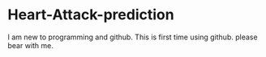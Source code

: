 # Heart-Attack-prediction
I am new to programming and github. This is first time using github. please bear with me.
